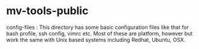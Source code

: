 # mv-tools-public
config-files : 
This directory has some basic configuration files like that for bash profile, ssh config, vimrc etc.
Most of these are platform, however but work the same with Unix based systems including Redhat, Ubuntu, OSX.
